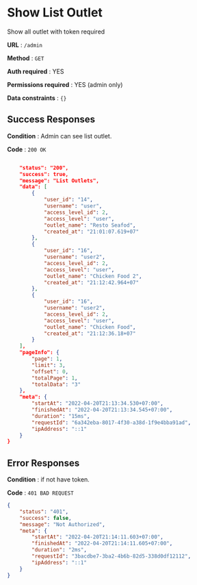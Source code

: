 # Show List Outlet

Show all outlet with token required

**URL** : `/admin`

**Method** : `GET`

**Auth required** : YES

**Permissions required** : YES (admin only)

**Data constraints** : `{}`

## Success Responses

**Condition** : Admin can see list outlet.

**Code** : `200 OK`


```json

    "status": "200",
    "success": true,
    "message": "List Outlets",
    "data": [
        {
            "user_id": "14",
            "username": "user",
            "access_level_id": 2,
            "access_level": "user",
            "outlet_name": "Resto Seafod",
            "created_at": "21:01:07.619+07"
        },
        {
            "user_id": "16",
            "username": "user2",
            "access_level_id": 2,
            "access_level": "user",
            "outlet_name": "Chicken Food 2",
            "created_at": "21:12:42.964+07"
        },
        {
            "user_id": "16",
            "username": "user2",
            "access_level_id": 2,
            "access_level": "user",
            "outlet_name": "Chicken Food",
            "created_at": "21:12:36.18+07"
        }
    ],
    "pageInfo": {
        "page": 1,
        "limit": 3,
        "offset": 0,
        "totalPage": 1,
        "totalData": "3"
    },
    "meta": {
        "startAt": "2022-04-20T21:13:34.530+07:00",
        "finishedAt": "2022-04-20T21:13:34.545+07:00",
        "duration": "15ms",
        "requestId": "6a342eba-8017-4f30-a38d-1f9e4bba91ad",
        "ipAddress": "::1"
    }
}
```
## Error Responses

**Condition** : if not have token.

**Code** : `401 BAD REQUEST`


```json
{
    "status": "401",
    "success": false,
    "message": "Not Authorized",
    "meta": {
        "startAt": "2022-04-20T21:14:11.603+07:00",
        "finishedAt": "2022-04-20T21:14:11.605+07:00",
        "duration": "2ms",
        "requestId": "3bacdbe7-3ba2-4b6b-82d5-338d0df12112",
        "ipAddress": "::1"
    }
}
```